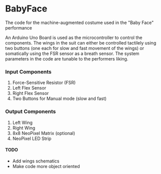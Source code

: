 ﻿# BabyFace

The code for the machine-augmented costume used in the "Baby Face" performance

An Arduino Uno Board is used as the microcontroller to control the components. The wings in the suit can either be controlled tactilely using two buttons (one each for slow and fast movement of the wings) or somatically using the FSR sensor as a breath sensor. The system parameters in the code are tunable to the performers liking. 

### Input Components
1. Force-Sensitive Resistor (FSR)
2. Left Flex Sensor
3. Right Flex Sensor
4. Two Buttons for Manual mode (slow and fast)

### Output Components
1. Left Wing
2. Right Wing
3. 8x8 NeoPixel Matrix (optional)
4. NeoPixel LED Strip

#### TODO
- Add wings schematics
- Make code more object oriented

